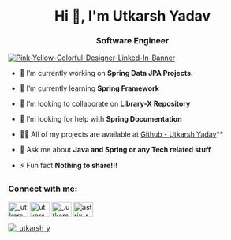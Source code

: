 <!-- ### Hello, I'm Utkarsh Yadav! 👋



- 🔭 I’m currently working on Spring Data JPA Projects.
- 🌱 I’m currently learning Spring Framework.
- 👯 I’m looking to collaborate on my Book-management Repository.
- 🤔 I’m looking for help with Spring Documentation.
- 💬 Ask me about Java and Spring or any Tech related informantion.
- 📫 How to reach me: [Twitter - Utkarsh Yadav](https://twitter.com/_utkarsh_y) 
- 😄 Pronouns: He/His
- ⚡ Fun fact: I am a tier 3 College Student working on Spring Framework lol!!!

<div style="margin-left: 30px;">
<a href="https://github.com/Rytnix">
  <img align="center" src="https://github-readme-stats.anuraghazra1.vercel.app/api/top-langs/?username=Rytnix&layout=compact&theme=radical" />
</a>
</div>
-->
<h1 align="center">Hi 👋, I'm Utkarsh Yadav</h1>
<h3 align="center">Software Engineer</h3>
<div style="margin-right: 30px;">
<a href="https://linkedin.com/in/utkarsh1510" align="center" ><img align="center" src="https://i.ibb.co/7bRVJ5d/Pink-Yellow-Colorful-Designer-Linked-In-Banner.png" alt="Pink-Yellow-Colorful-Designer-Linked-In-Banner" border="0"></a>
  </div>

- 🔭 I’m currently working on **Spring Data JPA Projects.**

- 🌱 I’m currently learning **Spring Framework**

- 👯 I’m looking to collaborate on **Library-X Repository**

- 🤝 I’m looking for help with **Spring Documentation**

- 👨‍💻 All of my projects are available at  [Github - Utkarsh Yadav](https://github.com/Rytnix)**

- 💬 Ask me about **Java and Spring or any Tech related stuff**

- ⚡ Fun fact **Nothing to share!!!**

<h3 align="left">Connect with me:</h3>
<p align="left">
<a href="https://twitter.com/_utkarsh_y" target="blank"><img align="center" src="https://raw.githubusercontent.com/rahuldkjain/github-profile-readme-generator/master/src/images/icons/Social/twitter.svg" alt="_utkarsh_y" height="30" width="40" /></a>
<a href="https://linkedin.com/in/utkarsh1510" target="blank"><img align="center" src="https://raw.githubusercontent.com/rahuldkjain/github-profile-readme-generator/master/src/images/icons/Social/linked-in-alt.svg" alt="utkarsh1510" height="30" width="40" /></a>
<a href="https://instagram.com/_.utkarsh._y" target="blank"><img align="center" src="https://raw.githubusercontent.com/rahuldkjain/github-profile-readme-generator/master/src/images/icons/Social/instagram.svg" alt="_.utkarsh._y" height="30" width="40" /></a>
<a href="https://www.codechef.com/users/astrix_rytnix" target="blank"><img align="center" src="https://cdn.jsdelivr.net/npm/simple-icons@3.1.0/icons/codechef.svg" alt="astrix_rytnix" height="30" width="40" /></a>
</p>



<p align="left"> <a href="https://twitter.com/_utkarsh_y" target="blank"><img src="https://img.shields.io/twitter/follow/_utkarsh_y?logo=twitter&style=for-the-badge" alt="_utkarsh_y" /></a> </p>



<!-- ![channel art (2)](https://user-images.githubusercontent.com/61384940/168912323-a32dc3b1-0e9f-49a2-a290-bbfed2b0fc12.png) -->



